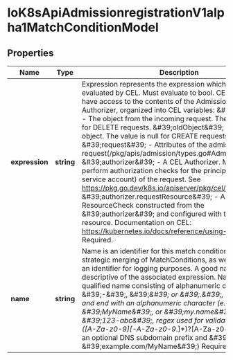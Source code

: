 # IoK8sApiAdmissionregistrationV1alpha1MatchConditionModel

## Properties

Name | Type | Description | Notes
------------ | ------------- | ------------- | -------------
**expression** | **string** | Expression represents the expression which will be evaluated by CEL. Must evaluate to bool. CEL expressions have access to the contents of the AdmissionRequest and Authorizer, organized into CEL variables:  \&#39;object\&#39; - The object from the incoming request. The value is null for DELETE requests. \&#39;oldObject\&#39; - The existing object. The value is null for CREATE requests. \&#39;request\&#39; - Attributes of the admission request(/pkg/apis/admission/types.go#AdmissionRequest). \&#39;authorizer\&#39; - A CEL Authorizer. May be used to perform authorization checks for the principal (user or service account) of the request.   See https://pkg.go.dev/k8s.io/apiserver/pkg/cel/library#Authz \&#39;authorizer.requestResource\&#39; - A CEL ResourceCheck constructed from the \&#39;authorizer\&#39; and configured with the   request resource. Documentation on CEL: https://kubernetes.io/docs/reference/using-api/cel/  Required. | [default to undefined]
**name** | **string** | Name is an identifier for this match condition, used for strategic merging of MatchConditions, as well as providing an identifier for logging purposes. A good name should be descriptive of the associated expression. Name must be a qualified name consisting of alphanumeric characters, \&#39;-\&#39;, \&#39;_\&#39; or \&#39;.\&#39;, and must start and end with an alphanumeric character (e.g. \&#39;MyName\&#39;,  or \&#39;my.name\&#39;,  or \&#39;123-abc\&#39;, regex used for validation is \&#39;([A-Za-z0-9][-A-Za-z0-9_.]*)?[A-Za-z0-9]\&#39;) with an optional DNS subdomain prefix and \&#39;/\&#39; (e.g. \&#39;example.com/MyName\&#39;)  Required. | [default to undefined]


